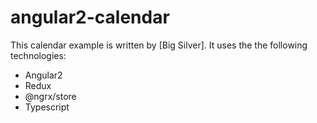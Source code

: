 # angular2-calendar
This calendar example is written by [Big Silver].
It uses the the following technologies:
<ul>
<li>Angular2</li>
<li>Redux</li>
<li>@ngrx/store</li>
<li>Typescript</li>
</ul>


